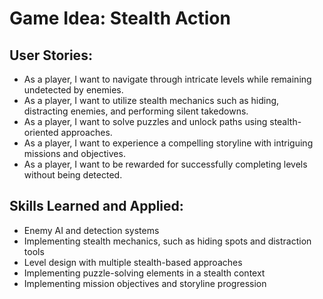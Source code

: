 # Game Idea: Stealth Action

## User Stories:
- As a player, I want to navigate through intricate levels while remaining undetected by enemies.
- As a player, I want to utilize stealth mechanics such as hiding, distracting enemies, and performing silent takedowns.
- As a player, I want to solve puzzles and unlock paths using stealth-oriented approaches.
- As a player, I want to experience a compelling storyline with intriguing missions and objectives.
- As a player, I want to be rewarded for successfully completing levels without being detected.

## Skills Learned and Applied:
- Enemy AI and detection systems
- Implementing stealth mechanics, such as hiding spots and distraction tools
- Level design with multiple stealth-based approaches
- Implementing puzzle-solving elements in a stealth context
- Implementing mission objectives and storyline progression